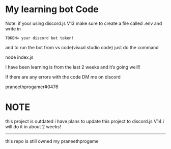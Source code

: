 # My learning bot Code

Note: 
if your using discord.js V13 make sure to create a file called .env
and write in

`TOKEN= your discord bot token!`

and to run the bot from vs code(visual studio code) just do the command

node index.js 

I have been learning is from the last 
2 weeks and it’s going well!!

If there are any errors with the code
DM me on discord

praneethprogamer#0476
# NOTE

this project is outdated i have plans to update this project to discord.js V14
i will do it in about 2 weeks!

_____________________________________________

this repo is still owned my praneethprogame
